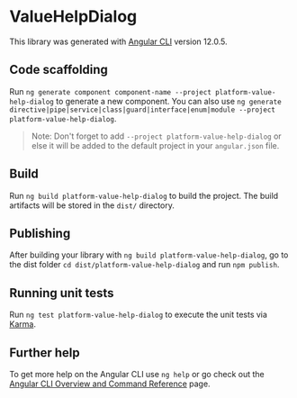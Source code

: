 # ValueHelpDialog

This library was generated with [Angular CLI](https://github.com/angular/angular-cli) version 12.0.5.

## Code scaffolding

Run `ng generate component component-name --project platform-value-help-dialog` to generate a new component. You can also use `ng generate directive|pipe|service|class|guard|interface|enum|module --project platform-value-help-dialog`.
> Note: Don't forget to add `--project platform-value-help-dialog` or else it will be added to the default project in your `angular.json` file. 

## Build

Run `ng build platform-value-help-dialog` to build the project. The build artifacts will be stored in the `dist/` directory.

## Publishing

After building your library with `ng build platform-value-help-dialog`, go to the dist folder `cd dist/platform-value-help-dialog` and run `npm publish`.

## Running unit tests

Run `ng test platform-value-help-dialog` to execute the unit tests via [Karma](https://karma-runner.github.io).

## Further help

To get more help on the Angular CLI use `ng help` or go check out the [Angular CLI Overview and Command Reference](https://angular.io/cli) page.
